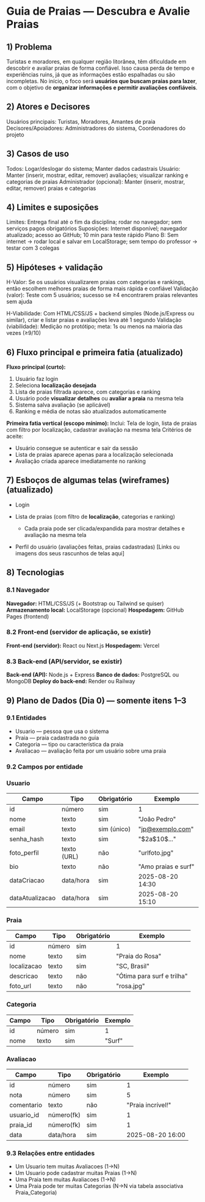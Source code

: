 ﻿# Guia de Praias — Descubra e Avalie Praias

## 1) Problema

Turistas e moradores, em qualquer região litorânea, têm dificuldade em descobrir e avaliar praias de forma confiável.
Isso causa perda de tempo e experiências ruins, já que as informações estão espalhadas ou são incompletas.
No início, o foco será **usuários que buscam praias para lazer**, com o objetivo de **organizar informações e permitir avaliações confiáveis**.

## 2) Atores e Decisores

Usuários principais: Turistas, Moradores, Amantes de praia
Decisores/Apoiadores: Administradores do sistema, Coordenadores do projeto

## 3) Casos de uso

Todos: Logar/deslogar do sistema; Manter dados cadastrais
Usuário: Manter (inserir, mostrar, editar, remover) avaliações; visualizar ranking e categorias de praias
Administrador (opcional): Manter (inserir, mostrar, editar, remover) praias e categorias

## 4) Limites e suposições

Limites: Entrega final até o fim da disciplina; rodar no navegador; sem serviços pagos obrigatórios
Suposições: Internet disponível; navegador atualizado; acesso ao GitHub; 10 min para teste rápido
Plano B: Sem internet → rodar local e salvar em LocalStorage; sem tempo do professor → testar com 3 colegas

## 5) Hipóteses + validação

H-Valor: Se os usuários visualizarem praias com categorias e rankings, então escolhem melhores praias de forma mais rápida e confiável
Validação (valor): Teste com 5 usuários; sucesso se ≥4 encontrarem praias relevantes sem ajuda

H-Viabilidade: Com HTML/CSS/JS + backend simples (Node.js/Express ou similar), criar e listar praias e avaliações leva até 1 segundo
Validação (viabilidade): Medição no protótipo; meta: 1s ou menos na maioria das vezes (≥9/10)

## 6) Fluxo principal e primeira fatia (atualizado)

**Fluxo principal (curto):**

1. Usuário faz login
2. Seleciona **localização desejada**
3. Lista de praias filtrada aparece, com categorias e ranking
4. Usuário pode **visualizar detalhes** ou **avaliar a praia** na mesma tela
5. Sistema salva avaliação (se aplicável)
6. Ranking e média de notas são atualizados automaticamente

**Primeira fatia vertical (escopo mínimo):**
Inclui: Tela de login, lista de praias com filtro por localização, cadastrar avaliação na mesma tela
Critérios de aceite:

* Usuário consegue se autenticar e sair da sessão
* Lista de praias aparece apenas para a localização selecionada
* Avaliação criada aparece imediatamente no ranking

## 7) Esboços de algumas telas (wireframes) (atualizado)

* Login
* Lista de praias (com filtro de **localização**, categorias e ranking)

  * Cada praia pode ser clicada/expandida para mostrar detalhes e avaliação na mesma tela
* Perfil do usuário (avaliações feitas, praias cadastradas)
  \[Links ou imagens dos seus rascunhos de telas aqui]

## 8) Tecnologias

### 8.1 Navegador

**Navegador:** HTML/CSS/JS (+ Bootstrap ou Tailwind se quiser)
**Armazenamento local:** LocalStorage (opcional)
**Hospedagem:** GitHub Pages (frontend)

### 8.2 Front-end (servidor de aplicação, se existir)

**Front-end (servidor):** React ou Next.js
**Hospedagem:** Vercel

### 8.3 Back-end (API/servidor, se existir)

**Back-end (API):** Node.js + Express
**Banco de dados:** PostgreSQL ou MongoDB
**Deploy do back-end:** Render ou Railway

## 9) Plano de Dados (Dia 0) — somente itens 1–3

### 9.1 Entidades

* Usuario — pessoa que usa o sistema
* Praia — praia cadastrada no guia
* Categoria — tipo ou característica da praia
* Avaliacao — avaliação feita por um usuário sobre uma praia

### 9.2 Campos por entidade

### Usuario

| Campo           | Tipo        | Obrigatório | Exemplo                                     |
| --------------- | ----------- | ----------- | ------------------------------------------- |
| id              | número      | sim         | 1                                           |
| nome            | texto       | sim         | "Joâo Pedro"                                |
| email           | texto       | sim (único) | "[jp@exemplo.com](mailto:jp@exemplo.com)"   |
| senha\_hash     | texto       | sim         | "\$2a\$10\$..."                             |
| foto\_perfil    | texto (URL) | não         | "urlfoto.jpg"                               |
| bio             | texto       | não         | "Amo praias e surf"                         |
| dataCriacao     | data/hora   | sim         | 2025-08-20 14:30                            |
| dataAtualizacao | data/hora   | sim         | 2025-08-20 15:10                            |

### Praia

| Campo       | Tipo   | Obrigatório | Exemplo                    |
| ----------- | ------ | ----------- | -------------------------- |
| id          | número | sim         | 1                          |
| nome        | texto  | sim         | "Praia do Rosa"            |
| localizacao | texto  | sim         | "SC, Brasil"               |
| descricao   | texto  | não         | "Ótima para surf e trilha" |
| foto\_url   | texto  | não         | "rosa.jpg"                 |

### Categoria

| Campo | Tipo   | Obrigatório | Exemplo |
| ----- | ------ | ----------- | ------- |
| id    | número | sim         | 1       |
| nome  | texto  | sim         | "Surf"  |

### Avaliacao

| Campo       | Tipo       | Obrigatório | Exemplo           |
| ----------- | ---------- | ----------- | ----------------- |
| id          | número     | sim         | 1                 |
| nota        | número     | sim         | 5                 |
| comentario  | texto      | não         | "Praia incrível!" |
| usuario\_id | número(fk) | sim         | 1                 |
| praia\_id   | número(fk) | sim         | 1                 |
| data        | data/hora  | sim         | 2025-08-20 16:00  |

### 9.3 Relações entre entidades

* Um Usuario tem muitas Avaliacoes (1→N)
* Um Usuario pode cadastrar muitas Praias (1→N)
* Uma Praia tem muitas Avaliacoes (1→N)
* Uma Praia pode ter muitas Categorias (N→N via tabela associativa Praia\_Categoria)



